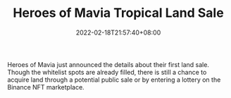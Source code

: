 ﻿---
title: "Heroes of Mavia Tropical Land Sale"
date: 2022-02-18T21:57:40+08:00
lastmod: 2022-02-18T16:45:40+08:00
draft: false
authors: ["Emma"]
description: "Heroes of Mavia just announced the details about their first land sale. Though the whitelist spots are already filled, there is still a chance to acquire land through a potential public sale or by entering a lottery on the Binance NFT marketplace."
featuredImage: "heroes-of-mavia-tropical-land-sale.png"
tags: ["Card","Play to Earn"]
categories: ["news"]
news: ["Card"]
weight: 
lightgallery: true
pinned: false
recommend: false
recommend1: false
---

Heroes of Mavia just announced the details about their first land sale. Though the whitelist spots are already filled, there is still a chance to acquire land through a potential public sale or by entering a lottery on the Binance NFT marketplace.

<!--more-->

